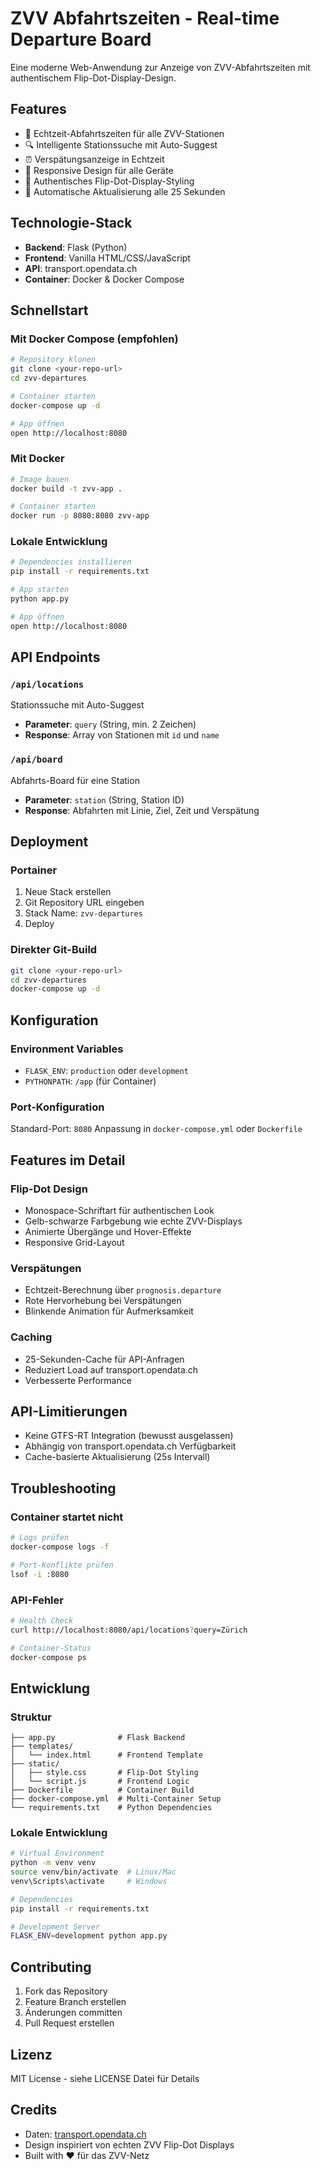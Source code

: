 
# ZVV Abfahrtszeiten - Real-time Departure Board

Eine moderne Web-Anwendung zur Anzeige von ZVV-Abfahrtszeiten mit authentischem Flip-Dot-Display-Design.

## Features

- 🚊 Echtzeit-Abfahrtszeiten für alle ZVV-Stationen
- 🔍 Intelligente Stationssuche mit Auto-Suggest
- ⏰ Verspätungsanzeige in Echtzeit
- 📱 Responsive Design für alle Geräte
- 🎨 Authentisches Flip-Dot-Display-Styling
- 🔄 Automatische Aktualisierung alle 25 Sekunden

## Technologie-Stack

- **Backend**: Flask (Python)
- **Frontend**: Vanilla HTML/CSS/JavaScript
- **API**: transport.opendata.ch
- **Container**: Docker & Docker Compose

## Schnellstart

### Mit Docker Compose (empfohlen)

```bash
# Repository klonen
git clone <your-repo-url>
cd zvv-departures

# Container starten
docker-compose up -d

# App öffnen
open http://localhost:8080
```

### Mit Docker

```bash
# Image bauen
docker build -t zvv-app .

# Container starten
docker run -p 8080:8080 zvv-app
```

### Lokale Entwicklung

```bash
# Dependencies installieren
pip install -r requirements.txt

# App starten
python app.py

# App öffnen
open http://localhost:8080
```

## API Endpoints

### `/api/locations`
Stationssuche mit Auto-Suggest
- **Parameter**: `query` (String, min. 2 Zeichen)
- **Response**: Array von Stationen mit `id` und `name`

### `/api/board`
Abfahrts-Board für eine Station
- **Parameter**: `station` (String, Station ID)
- **Response**: Abfahrten mit Linie, Ziel, Zeit und Verspätung

## Deployment

### Portainer
1. Neue Stack erstellen
2. Git Repository URL eingeben
3. Stack Name: `zvv-departures`
4. Deploy

### Direkter Git-Build
```bash
git clone <your-repo-url>
cd zvv-departures
docker-compose up -d
```

## Konfiguration

### Environment Variables
- `FLASK_ENV`: `production` oder `development`
- `PYTHONPATH`: `/app` (für Container)

### Port-Konfiguration
Standard-Port: `8080`
Anpassung in `docker-compose.yml` oder `Dockerfile`

## Features im Detail

### Flip-Dot Design
- Monospace-Schriftart für authentischen Look
- Gelb-schwarze Farbgebung wie echte ZVV-Displays
- Animierte Übergänge und Hover-Effekte
- Responsive Grid-Layout

### Verspätungen
- Echtzeit-Berechnung über `prognosis.departure`
- Rote Hervorhebung bei Verspätungen
- Blinkende Animation für Aufmerksamkeit

### Caching
- 25-Sekunden-Cache für API-Anfragen
- Reduziert Load auf transport.opendata.ch
- Verbesserte Performance

## API-Limitierungen

- Keine GTFS-RT Integration (bewusst ausgelassen)
- Abhängig von transport.opendata.ch Verfügbarkeit
- Cache-basierte Aktualisierung (25s Intervall)

## Troubleshooting

### Container startet nicht
```bash
# Logs prüfen
docker-compose logs -f

# Port-Konflikte prüfen
lsof -i :8080
```

### API-Fehler
```bash
# Health Check
curl http://localhost:8080/api/locations?query=Zürich

# Container-Status
docker-compose ps
```

## Entwicklung

### Struktur
```
├── app.py              # Flask Backend
├── templates/
│   └── index.html      # Frontend Template
├── static/
│   ├── style.css       # Flip-Dot Styling
│   └── script.js       # Frontend Logic
├── Dockerfile          # Container Build
├── docker-compose.yml  # Multi-Container Setup
└── requirements.txt    # Python Dependencies
```

### Lokale Entwicklung
```bash
# Virtual Environment
python -m venv venv
source venv/bin/activate  # Linux/Mac
venv\Scripts\activate     # Windows

# Dependencies
pip install -r requirements.txt

# Development Server
FLASK_ENV=development python app.py
```

## Contributing

1. Fork das Repository
2. Feature Branch erstellen
3. Änderungen committen
4. Pull Request erstellen

## Lizenz

MIT License - siehe LICENSE Datei für Details

## Credits

- Daten: [transport.opendata.ch](https://transport.opendata.ch)
- Design inspiriert von echten ZVV Flip-Dot Displays
- Built with ❤️ für das ZVV-Netz
